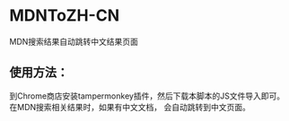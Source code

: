 # MDNToZH-CN

MDN搜索结果自动跳转中文结果页面

## 使用方法：

到Chrome商店安装tampermonkey插件，然后下载本脚本的JS文件导入即可。在MDN搜索相关结果时，如果有中文文档，
会自动跳转到中文页面。
